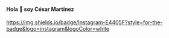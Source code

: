 #### Hola 👋 soy César Martínez

https://img.shields.io/badge/Instagram-E4405F?style=for-the-badge&logo=instagram&logoColor=white
